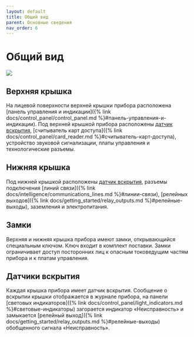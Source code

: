 ```yaml
---
layout: default
title: Общий вид
parent: Основные сведения
nav_order: 6
---
```


# Общий вид

![](../../assets/images/general_view.png)

## Верхняя крышка
На лицевой поверхности верхней крышки прибора расположена [панель управления и индикации]({% link docs/control_panel/control_panel.md %}#панель-управления-и-индикации). Под верхней крышкой прибора расположены [датчик вскрытия](#датчики-вскрытия), [считыватель карт доступа]({% link docs/control_panel/card_reader.md %}#считыватель-карт-доступа), устройство звуковой сигнализации, платы управления и технологические разъемы.

## Нижняя крышка
Под нижней крышкой расположены [датчик вскрытия](#датчики-вскрытия), разъемы подключения [линий связи]({% link docs/intelligence/communications_lines.md %}#линии-связи), [релейных выходов]({% link docs/getting_started/relay_outputs.md %}#релейные-выходы), заземления и электропитания.

## Замки
Верхняя и нижняя крышка прибора имеют замки, открывающийся специальным ключом. Ключ входит в комплект поставки. Замки ограничивает доступ посторонних лиц к опасным токоведущим частям прибора и к платам управления.

## Датчики вскрытия 
Каждая крышка прибора имеет датчик вскрытия. Сообщение о вскрытии крышки отображается в журнале прибора, на панели [световых индикаторов]({% link docs/control_panel/light_indicators.md %}#световые-индикаторы) загорается индикатор «Неисправность» и замыкается [релейный выход]({% link docs/getting_started/relay_outputs.md %}#релейные-выходы) обобщенного сигнала «Неисправность».

